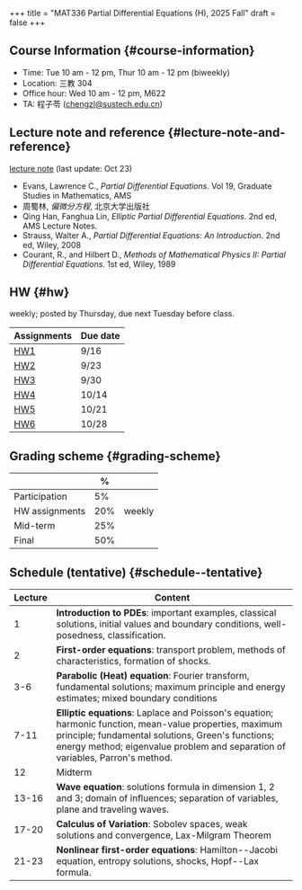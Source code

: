 +++
title = "MAT336 Partial Differential Equations (H), 2025 Fall"
draft = false
+++

## Course Information {#course-information}

-   Time: Tue 10 am - 12 pm, Thur 10 am - 12 pm (biweekly)
-   Location: 三教 304
-   Office hour: Wed 10 am - 12 pm, M622
-   TA: 程子苓 (chengzl@sustech.edu.cn)


## Lecture note and reference {#lecture-note-and-reference}

[lecture note](../notes/PDE-H-LN.pdf) (last update: Oct 23)

-   Evans, Lawrence C.,  _Partial Differential Equations_. Vol 19, Graduate Studies in Mathematics, AMS
-   周蜀林, _偏微分方程_, 北京大学出版社
-   Qing Han, Fanghua Lin, _Elliptic Partial Differential Equations_. 2nd ed, AMS Lecture Notes.
-   Strauss, Walter A., _Partial Differential Equations: An Introduction_. 2nd ed, Wiley, 2008
-   Courant, R., and Hilbert D., _Methods of Mathematical Physics II: Partial Differential Equations_. 1st ed, Wiley, 1989


## HW {#hw}

weekly; posted by Thursday, due next Tuesday before class.

| Assignments      | Due date |
|------------------|----------|
| [HW1](./hw1.pdf) | 9/16     |
| [HW2](./hw2.pdf) | 9/23     |
| [HW3](./hw3.pdf) | 9/30     |
| [HW4](./hw4.pdf) | 10/14    |
| [HW5](./hw5.pdf) | 10/21    |
| [HW6](./hw6.pdf) | 10/28    |


## Grading scheme {#grading-scheme}

|                | %   |        |
|----------------|-----|--------|
| Participation  | 5%  |        |
| HW assignments | 20% | weekly |
| Mid-term       | 25% |        |
| Final          | 50% |        |


## Schedule (tentative) {#schedule--tentative}

| Lecture | Content                                                                                                                                                                                                                                        |
|---------|------------------------------------------------------------------------------------------------------------------------------------------------------------------------------------------------------------------------------------------------|
| 1       | **Introduction to PDEs**:  important examples, classical solutions, initial values and boundary conditions, well-posedness, classification.                                                                                                    |
| 2       | **First-order equations**:  transport problem, methods of characteristics, formation of shocks.                                                                                                                                                |
| 3-6     | **Parabolic (Heat) equation**: Fourier transform, fundamental solutions; maximum principle and energy estimates; mixed boundary conditions                                                                                                     |
| 7-11    | **Elliptic equations**: Laplace and Poisson's equation; harmonic function, mean-value properties, maximum principle; fundamental solutions, Green's functions; energy method; eigenvalue problem and separation of variables, Parron's method. |
| 12      | Midterm                                                                                                                                                                                                                                        |
| 13-16   | **Wave equation**: solutions formula in dimension 1, 2 and 3; domain of influences; separation of variables, plane and traveling waves.                                                                                                        |
| 17-20   | **Calculus of Variation**: Sobolev spaces, weak solutions and convergence, Lax-Milgram Theorem                                                                                                                                                 |
| 21-23   | **Nonlinear first-order equations**: Hamilton--Jacobi equation, entropy solutions, shocks, Hopf--Lax formula.                                                                                                                                  |
